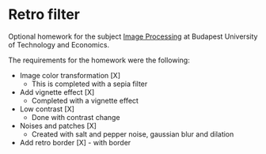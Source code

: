 # Retro filter

Optional homework for the subject [Image Processing](https://portal.vik.bme.hu/kepzes/targyak/VIIIAD01) at Budapest University of Technology and Economics.

The requirements for the homework were the following:

- Image color transformation [X]
    - This is completed with a sepia filter
- Add vignette effect [X] 
    - Completed with a vignette effect
- Low contrast [X] 
    - Done with contrast change
- Noises and patches [X] 
    - Created with salt and pepper noise, gaussian blur and dilation
- Add retro border [X] - with border
